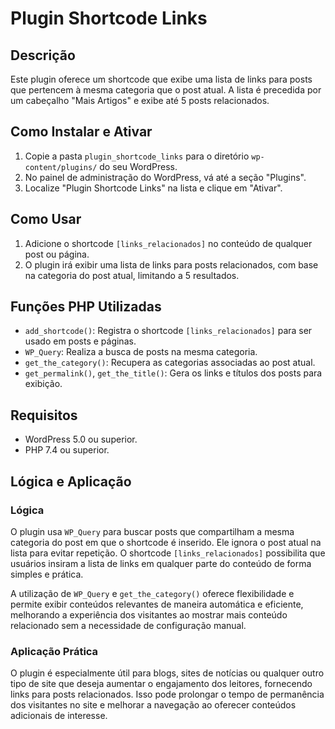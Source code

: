 
# Plugin Shortcode Links

## Descrição

Este plugin oferece um shortcode que exibe uma lista de links para posts que pertencem à mesma categoria que o post atual. 
A lista é precedida por um cabeçalho "Mais Artigos" e exibe até 5 posts relacionados.

## Como Instalar e Ativar

1. Copie a pasta `plugin_shortcode_links` para o diretório `wp-content/plugins/` do seu WordPress.
2. No painel de administração do WordPress, vá até a seção "Plugins".
3. Localize "Plugin Shortcode Links" na lista e clique em "Ativar".

## Como Usar

1. Adicione o shortcode `[links_relacionados]` no conteúdo de qualquer post ou página.
2. O plugin irá exibir uma lista de links para posts relacionados, com base na categoria do post atual, limitando a 5 resultados.

## Funções PHP Utilizadas

- `add_shortcode()`: Registra o shortcode `[links_relacionados]` para ser usado em posts e páginas.
- `WP_Query`: Realiza a busca de posts na mesma categoria.
- `get_the_category()`: Recupera as categorias associadas ao post atual.
- `get_permalink()`, `get_the_title()`: Gera os links e títulos dos posts para exibição.

## Requisitos

- WordPress 5.0 ou superior.
- PHP 7.4 ou superior.

## Lógica e Aplicação

### Lógica

O plugin usa `WP_Query` para buscar posts que compartilham a mesma categoria do post em que o shortcode é inserido. Ele ignora o post atual na lista para evitar repetição. O shortcode `[links_relacionados]` possibilita que usuários insiram a lista de links em qualquer parte do conteúdo de forma simples e prática.

A utilização de `WP_Query` e `get_the_category()` oferece flexibilidade e permite exibir conteúdos relevantes de maneira automática e eficiente, melhorando a experiência dos visitantes ao mostrar mais conteúdo relacionado sem a necessidade de configuração manual.

### Aplicação Prática

O plugin é especialmente útil para blogs, sites de notícias ou qualquer outro tipo de site que deseja aumentar o engajamento dos leitores, fornecendo links para posts relacionados. Isso pode prolongar o tempo de permanência dos visitantes no site e melhorar a navegação ao oferecer conteúdos adicionais de interesse.
